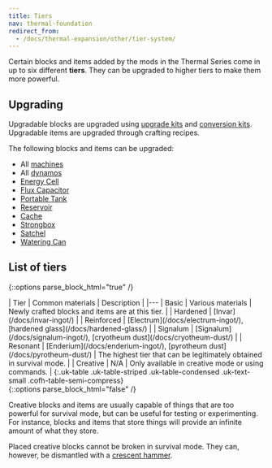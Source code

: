 ```yaml
---
title: Tiers
nav: thermal-foundation
redirect_from:
  - /docs/thermal-expansion/other/tier-system/
---
```


Certain blocks and items added by the mods in the Thermal Series come in up to
six different **tiers**. They can be upgraded to higher tiers to make them more
powerful.


Upgrading
---------

Upgradable blocks are upgraded using [upgrade kits](/docs/upgrade-kits/) and
[conversion kits](/docs/conversion-kits/). Upgradable items are upgraded through
crafting recipes.

The following blocks and items can be upgraded:

* All [machines](/docs/machines/)
* All [dynamos](/docs/dynamos/)
* [Energy Cell](/docs/energy-cell/)
* [Flux Capacitor](/docs/flux-capacitor/)
* [Portable Tank](/docs/portable-tank/)
* [Reservoir](/docs/reservoir/)
* [Cache](/docs/cache/)
* [Strongbox](/docs/strongbox/)
* [Satchel](/docs/satchel/)
* [Watering Can](/docs/watering-can/)


List of tiers
-------------

{::options parse_block_html="true" /}
<div class="uk-overflow-container">
| Tier | Common materials | Description |
|---
| Basic | Various materials | Newly crafted blocks and items are at this tier. |
| Hardened | [Invar](/docs/invar-ingot/) |
| Reinforced | [Electrum](/docs/electrum-ingot/), [hardened glass](/docs/hardened-glass/) |
| Signalum | [Signalum](/docs/signalum-ingot/), [cryotheum dust](/docs/cryotheum-dust/) |
| Resonant | [Enderium](/docs/enderium-ingot/), [pyrotheum dust](/docs/pyrotheum-dust/) | The highest tier that can be legitimately obtained in survival mode. |
| Creative | N/A | Only available in creative mode or using commands. |
{:.uk-table .uk-table-striped .uk-table-condensed .uk-text-small .cofh-table-semi-compress}
</div>
{::options parse_block_html="false" /}

Creative blocks and items are usually capable of things that are too powerful
for survival mode, but can be useful for testing or experimenting. For instance,
blocks and items that store things will provide an infinite amount of what they
store.

Placed creative blocks cannot be broken in survival mode. They can, however, be
dismantled with a [crescent hammer](/docs/crescent-hammer/).
